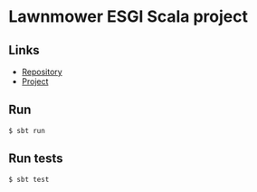 # Lawnmower ESGI Scala project
## Links
- [Repository](https://github.com/quantumsheep/esgi-2021-2022-scala-lawnmower)
- [Project](https://github.com/quantumsheep/esgi-2021-2022-scala-lawnmower/blob/master/docs/project.html)

## Run
```
$ sbt run
```

## Run tests
```shell
$ sbt test
```
